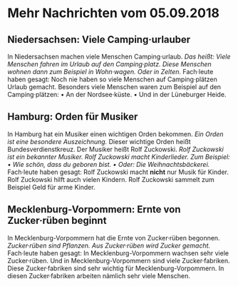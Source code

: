 # Mehr Nachrichten vom 05.09.2018


## Niedersachsen: Viele Camping·urlauber
In Niedersachsen machen viele Menschen Camping·urlaub. *Das heißt:* 
*Viele Menschen fahren im Urlaub auf den Camping·platz.* 
*Diese Menschen wohnen dann zum Beispiel in Wohn·wagen.* 
*Oder in Zelten.* Fach·leute haben gesagt: Noch nie haben so viele Menschen auf Camping·plätzen Urlaub gemacht. Besonders viele Menschen waren zum Beispiel auf den Camping·plätzen: • An der Nordsee·küste. • Und in der Lüneburger Heide. 

## Hamburg: Orden für Musiker
In Hamburg hat ein Musiker einen wichtigen Orden bekommen. 
*Ein Orden ist eine besondere Auszeichnung.* Dieser wichtige Orden heißt Bundesverdienstkreuz. Der Musiker heißt Rolf Zuckowski. 
*Rolf Zuckowski ist ein bekannter Musiker.* 
*Rolf Zuckowski macht Kinderlieder.* *Zum Beispiel:* 
*• Wie schön, dass du geboren bist.* 
*• Oder: Die Weihnachtsbäckerei.* Fach·leute haben gesagt: Rolf Zuckowski macht **nicht** nur Musik für Kinder. Rolf Zuckowski hilft auch vielen Kindern. Rolf Zuckowski sammelt zum Beispiel Geld für arme Kinder. 

## Mecklenburg-Vorpommern: Ernte von Zucker·rüben beginnt
In Mecklenburg-Vorpommern hat die Ernte von Zucker·rüben begonnen. 
*Zucker·rüben sind Pflanzen.* 
*Aus Zucker·rüben wird Zucker gemacht.* Fach·leute haben gesagt: In Mecklenburg-Vorpommern wachsen sehr viele Zucker·rüben. Und in Mecklenburg-Vorpommern sind viele Zucker·fabriken. Diese Zucker·fabriken sind sehr wichtig für Mecklenburg-Vorpommern. In diesen Zucker·fabriken arbeiten nämlich sehr viele Menschen. 
